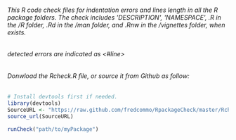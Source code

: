 ###### This R code check files for indentation errors and lines length in all the R package folders. The check includes 'DESCRIPTION', 'NAMESPACE', .R in the /R folder, .Rd in the /man folder, and .Rnw in the /vignettes folder, when exists.
###### detected errors are indicated as <filename> <#line> <error type>

###### Donwload the Rcheck.R file, or source it from Github as follow:

```r
# Install devtools first if needed.
library(devtools)
SourceURL <- "https://raw.github.com/fredcommo/RpackageCheck/master/Rcheck.R"
source_url(SourceURL)

runCheck("path/to/myPackage")
```
